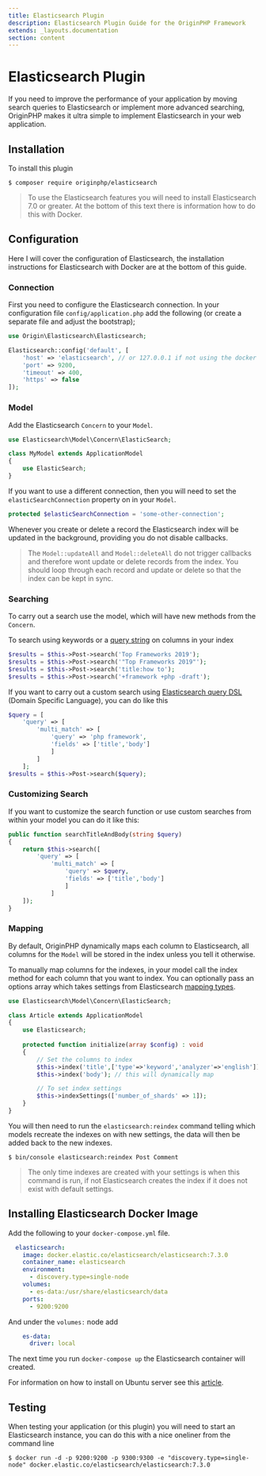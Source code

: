 ```yaml
---
title: Elasticsearch Plugin
description: Elasticsearch Plugin Guide for the OriginPHP Framework
extends: _layouts.documentation
section: content
---
```

# Elasticsearch Plugin

If you need to improve the performance of your application by moving search queries to Elasticsearch or implement more advanced searching, OriginPHP makes it ultra simple to implement Elasticsearch in your web application.

## Installation

To install this plugin

```linux
$ composer require originphp/elasticsearch
```

> To use the Elasticsearch features you will need to install Elasticsearch 7.0 or greater. At the bottom of this text there is information how to do this with Docker.

## Configuration

Here I will cover the configuration of Elasticsearch, the installation instructions for Elasticsearch with Docker are at the bottom of this guide.

### Connection

First you need to configure the Elasticsearch connection. In your configuration file `config/application.php` add the following (or create a separate file and adjust the bootstrap);

```php
use Origin\Elasticsearch\Elasticsearch;

Elasticsearch::config('default', [
    'host' => 'elasticsearch', // or 127.0.0.1 if not using the docker version
    'port' => 9200,
    'timeout' => 400,
    'https' => false
]);
```

### Model

Add the Elasticsearch `Concern` to your `Model`.

```php
use Elasticsearch\Model\Concern\ElasticSearch;

class MyModel extends ApplicationModel
{
    use ElasticSearch;
}
```

If you want to use a different connection, then you will need to set the `elasticSearchConnection` property on in your `Model`.

```php
protected $elasticSearchConnection = 'some-other-connection';
```

Whenever you create or delete a record the Elasticsearch index will be updated in the background, providing you do not disable callbacks.

> The `Model::updateAll` and `Model::deleteAll` do not trigger callbacks and therefore wont update or delete records from the index. You should loop through each record and update or delete so that the index can be kept in sync.

### Searching

To carry out a search use the model, which will have new methods from the `Concern`.

To search using keywords or a [query string](https://www.elastic.co/guide/en/elasticsearch/reference/current/query-dsl-query-string-query.html) on columns in your index

```php
$results = $this->Post->search('Top Frameworks 2019');
$results = $this->Post->search('"Top Frameworks 2019"');
$results = $this->Post->search('title:how to');
$results = $this->Post->search('+framework +php -draft');
```

If you want to carry out a custom search using [Elasticsearch query DSL](https://www.elastic.co/guide/en/elasticsearch/reference/current/query-dsl-bool-query.html) (Domain Specific Language), you can do like this

```php
$query = [
    'query' => [
        'multi_match' => [
            'query' => 'php framework',
            'fields' => ['title','body']
            ]
        ]
    ];
$results = $this->Post->search($query);
```

### Customizing Search

If you want to customize the search function or use custom searches from within your model you can do it like this:

```php
public function searchTitleAndBody(string $query)
{
    return $this->search([
        'query' => [
            'multi_match' => [
                'query' => $query,
                'fields' => ['title','body']
                ]
            ]
    ]);
}
```

### Mapping

By default, OriginPHP dynamically maps each column to Elasticsearch, all columns for the `Model` will be stored in the index unless you tell it otherwise.

To manually map columns for the indexes, in your model call the index method for each column that you want to index. You can optionally pass an options array which takes settings from Elasticsearch [mapping types](https://www.elastic.co/guide/en/elasticsearch/reference/current/mapping-types.html).

```php
use Elasticsearch\Model\Concern\ElasticSearch;

class Article extends ApplicationModel
{
    use Elasticsearch;
    
    protected function initialize(array $config) : void
    {
        // Set the columns to index
        $this->index('title',['type'=>'keyword','analyzer'=>'english']);
        $this->index('body'); // this will dynamically map

        // To set index settings
        $this->indexSettings(['number_of_shards' => 1]);
    }
}
```

You will then need to run the `elasticsearch:reindex` command telling which models recreate the indexes on with new settings, the data will then be added back to the new indexes.

```linux
$ bin/console elasticsearch:reindex Post Comment
```

> The only time indexes are created with your settings is when this command is run, if not Elasticsearch creates the index if it does not exist with default settings.

## Installing Elasticsearch Docker Image

Add the following to your `docker-compose.yml` file.

```yml
  elasticsearch:
    image: docker.elastic.co/elasticsearch/elasticsearch:7.3.0
    container_name: elasticsearch
    environment:
      - discovery.type=single-node
    volumes:
      - es-data:/usr/share/elasticsearch/data
    ports:
      - 9200:9200
```

And under the `volumes:` node add

```yml
    es-data:
      driver: local
```

The next time you run `docker-compose up` the Elasticsearch container will created.

For information on how to install on Ubuntu server see this [article](https://linuxize.com/post/how-to-install-elasticsearch-on-ubuntu-18-04/).

## Testing

When testing your application (or this plugin) you will need to start an Elasticsearch instance, you can do this with a nice oneliner from the command line

```
$ docker run -d -p 9200:9200 -p 9300:9300 -e "discovery.type=single-node" docker.elastic.co/elasticsearch/elasticsearch:7.3.0
```
